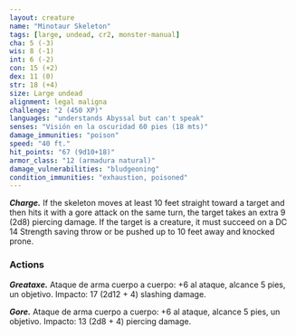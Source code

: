 ```yaml
---
layout: creature
name: "Minotaur Skeleton"
tags: [large, undead, cr2, monster-manual]
cha: 5 (-3)
wis: 8 (-1)
int: 6 (-2)
con: 15 (+2)
dex: 11 (0)
str: 18 (+4)
size: Large undead
alignment: legal maligna
challenge: "2 (450 XP)"
languages: "understands Abyssal but can't speak"
senses: "Visión en la oscuridad 60 pies (18 mts)"
damage_immunities: "poison"
speed: "40 ft."
hit_points: "67 (9d10+18)"
armor_class: "12 (armadura natural)"
damage_vulnerabilities: "bludgeoning"
condition_immunities: "exhaustion, poisoned"
---
```


***Charge.*** If the skeleton moves at least 10 feet straight toward a target and then hits it with a gore attack on the same turn, the target takes an extra 9 (2d8) piercing damage. If the target is a creature, it must succeed on a DC 14 Strength saving throw or be pushed up to 10 feet away and knocked prone.

### Actions

***Greataxe.*** Ataque de arma cuerpo a cuerpo: +6 al ataque, alcance 5 pies, un objetivo. Impacto: 17 (2d12 + 4) slashing damage.

***Gore.*** Ataque de arma cuerpo a cuerpo: +6 al ataque, alcance 5 pies, un objetivo. Impacto: 13 (2d8 + 4) piercing damage.